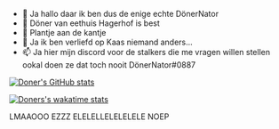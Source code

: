 - 👋 Ja hallo daar ik ben dus de enige echte DönerNator
- 👀 Döner van eethuis Hagerhof is best 
- 🌱 Plantje aan de kantje
- 💞️ Ja ik ben verliefd op Kaas niemand anders...
- 📫 Ja hier mijn discord voor de stalkers die me vragen willen stellen ookal doen ze dat toch nooit DönerNator#0887


[![Doner's GitHub stats](https://github-readme-stats.vercel.app/api?username=lucgames12321)](https://github.com/anuraghazra/github-readme-stats)




[![Doners's wakatime stats](https://github-readme-stats.vercel.app/api/wakatime?username=DonerNator)](https://github.com/anuraghazra/github-readme-stats)

LMAAOOO EZZZ ELELELLELELELELE NOEP
